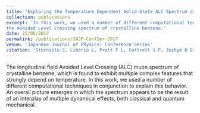 ```yaml
---
title: "Exploring the Temperature Dependent Solid-State ALC Spectrum of the C6H6Mu• Radical with Ab-Initio Simulation Techniques"
collection: publications
excerpt: 'In this work, we used a number of different computational techniques to study the temperature dependence of 
the Avoided Level Crossing spectrum of crystalline benzene.' 
date: 25/06/2017
permalink: /publications/JAJP-ConfSer-2017
venue: 'Japanese Journal of Physics: Conference Series'
citation: 'Sturniolo S, Liborio L, Pratt F L, Cottrell S P, Jochym D B, Montanari B, Journal of Physical Society of Japan: Conference Proceedings (To Be Published)'
---
```

The longitudinal field Avoided Level Crossing (ALC) muon spectrum of crystalline benzene, which is found to exhibit multiple complex features that strongly depend on temperature. In this work, we used a number of different computational techniques in conjunction to explain this behavior. An overall picture emerges in which the spectrum appears to be the result of an interplay of multiple dynamical effects, both classical and quantum mechanical.
